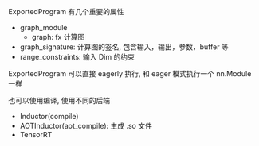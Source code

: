 
ExportedProgram 有几个重要的属性
- graph_module
  - graph: fx 计算图
- graph_signature: 计算图的签名, 包含输入，输出，参数，buffer 等
- range_constraints: 输入 Dim 的约束


ExportedProgram 可以直接 eagerly 执行, 和 eager 模式执行一个 nn.Module 一样

也可以使用编译, 使用不同的后端
- Inductor(compile)
- AOTInductor(aot_compile): 生成 .so 文件
- TensorRT

